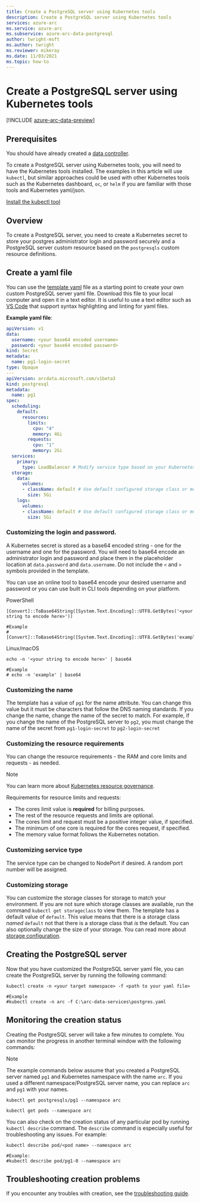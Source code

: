 ```yaml
---
title: Create a PostgreSQL server using Kubernetes tools
description: Create a PostgreSQL server using Kubernetes tools
services: azure-arc
ms.service: azure-arc
ms.subservice: azure-arc-data-postgresql
author: twright-msft
ms.author: twright
ms.reviewer: mikeray
ms.date: 11/03/2021
ms.topic: how-to
---
```


# Create a PostgreSQL server using Kubernetes tools

[!INCLUDE [azure-arc-data-preview](../includes/azure-arc-data-preview.md)]

## Prerequisites

You should have already created a [data controller](plan-azure-arc-data-services.md).

To create a PostgreSQL server using Kubernetes tools, you will need to have the Kubernetes tools installed.  The examples in this article will use `kubectl`, but similar approaches could be used with other Kubernetes tools such as the Kubernetes dashboard, `oc`, or `helm` if you are familiar with those tools and Kubernetes yaml/json.

[Install the kubectl tool](https://kubernetes.io/docs/tasks/tools/install-kubectl/)

## Overview

To create a PostgreSQL server, you need to create a Kubernetes secret to store your postgres administrator login and password securely and a PostgreSQL server custom resource based on the `postgresqls` custom resource definitions.

## Create a yaml file

You can use the [template yaml](https://raw.githubusercontent.com/microsoft/azure_arc/main/arc_data_services/deploy/yaml/postgresql.yaml) file as a starting point to create your own custom PostgreSQL server yaml file.  Download this file to your local computer and open it in a text editor.  It is useful to use a text editor such as [VS Code](https://code.visualstudio.com/download) that support syntax highlighting and linting for yaml files.

**Example yaml file**:

```yaml
apiVersion: v1
data:
  username: <your base64 encoded username>
  password: <your base64 encoded password>
kind: Secret
metadata:
  name: pg1-login-secret
type: Opaque
---
apiVersion: arcdata.microsoft.com/v1beta3
kind: postgresql
metadata:
  name: pg1
spec:
  scheduling:
    default:
      resources:
        limits:
          cpu: "4"
          memory: 4Gi
        requests:
          cpu: "1"
          memory: 2Gi
  services:
    primary:
      type: LoadBalancer # Modify service type based on your Kubernetes environment
  storage:
    data:
      volumes:
      - className: default # Use default configured storage class or modify storage class based on your Kubernetes environment
        size: 5Gi
    logs:
      volumes:
      - className: default # Use default configured storage class or modify storage class based on your Kubernetes environment
        size: 5Gi
```

### Customizing the login and password.
A Kubernetes secret is stored as a base64 encoded string - one for the username and one for the password.  You will need to base64 encode an administrator login and password and place them in the placeholder location at `data.password` and `data.username`.  Do not include the `<` and `>` symbols provided in the template.

You can use an online tool to base64 encode your desired username and password or you can use built in CLI tools depending on your platform.

PowerShell

```console
[Convert]::ToBase64String([System.Text.Encoding]::UTF8.GetBytes('<your string to encode here>'))

#Example
#[Convert]::ToBase64String([System.Text.Encoding]::UTF8.GetBytes('example'))

```

Linux/macOS

```console
echo -n '<your string to encode here>' | base64

#Example
# echo -n 'example' | base64
```

### Customizing the name

The template has a value of `pg1` for the name attribute.  You can change this value but it must be characters that follow the DNS naming standards. If you change the name, change the name of the secret to match.  For example, if you change the name of the PostgreSQL server to `pg2`, you must change the name of the secret from `pg1-login-secret` to `pg2-login-secret`


### Customizing the resource requirements

You can change the resource requirements - the RAM and core limits and requests - as needed.  

> [!NOTE]
> You can learn more about [Kubernetes resource governance](https://kubernetes.io/docs/concepts/configuration/manage-resources-containers/#resource-units-in-kubernetes).

Requirements for resource limits and requests:
- The cores limit value is **required** for billing purposes.
- The rest of the resource requests and limits are optional.
- The cores limit and request must be a positive integer value, if specified.
- The minimum of one core is required for the cores request, if specified.
- The memory value format follows the Kubernetes notation.  

### Customizing service type

The service type can be changed to NodePort if desired.  A random port number will be assigned.

### Customizing storage

You can customize the storage classes for storage to match your environment.  If you are not sure which storage classes are available, run the command `kubectl get storageclass` to view them.  The template has a default value of `default`.  This value means that there is a storage class _named_ `default` not that there is a storage class that _is_ the default.  You can also optionally change the size of your storage.  You can read more about [storage configuration](./storage-configuration.md).

## Creating the PostgreSQL server

Now that you have customized the PostgreSQL server yaml file, you can create the PostgreSQL server by running the following command:

```console
kubectl create -n <your target namespace> -f <path to your yaml file>

#Example
#kubectl create -n arc -f C:\arc-data-services\postgres.yaml
```


## Monitoring the creation status

Creating the PostgreSQL server will take a few minutes to complete. You can monitor the progress in another terminal window with the following commands:

> [!NOTE]
>  The example commands below assume that you created a PostgreSQL server named `pg1` and Kubernetes namespace with the name `arc`.  If you used a different namespace/PostgreSQL server name, you can replace `arc` and `pg1` with your names.

```console
kubectl get postgresqls/pg1 --namespace arc
```

```console
kubectl get pods --namespace arc
```

You can also check on the creation status of any particular pod by running `kubectl describe` command.  The `describe` command is especially useful for troubleshooting any issues. For example:

```console
kubectl describe pod/<pod name> --namespace arc

#Example:
#kubectl describe pod/pg1-0 --namespace arc
```

## Troubleshooting creation problems

If you encounter any troubles with creation, see the [troubleshooting guide](troubleshoot-guide.md).
